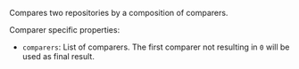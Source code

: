 ﻿Compares two repositories by a composition of comparers.

Comparer specific properties:

- `comparers`: List of comparers. The first comparer not resulting in `0` will be used as final result.
